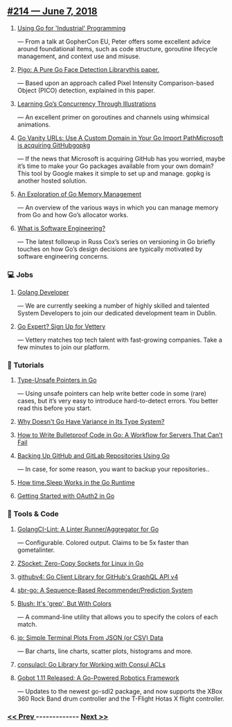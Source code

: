 ## [#214 — June  7, 2018](https://golangweekly.com/issues/214)

1. [Using Go for 'Industrial' Programming](https://golangweekly.com/link/48148/web)

     — From a talk at GopherCon EU, Peter offers some excellent advice around foundational items, such as code structure, goroutine lifecycle management, and context use and misuse.
1. [Pigo: A Pure Go Face Detection Librarythis paper.](https://golangweekly.com/link/48149/web)

     — Based upon an approach called Pixel Intensity Comparison-based Object (PICO) detection, explained in this paper.
1. [Learning Go’s Concurrency Through Illustrations](https://golangweekly.com/link/48152/web)

     — An excellent primer on goroutines and channels using whimsical animations.
1. [Go Vanity URLs: Use A Custom Domain in Your Go Import PathMicrosoft is acquiring GitHubgopkg](https://golangweekly.com/link/48153/web)

     — If the news that Microsoft is acquiring GitHub has you worried, maybe it’s time to make your Go packages available from your own domain? This tool by Google makes it simple to set up and manage. gopkg is another hosted solution.
1. [An Exploration of Go Memory Management](https://golangweekly.com/link/48156/web)

     — An overview of the various ways in which you can manage memory from Go and how Go’s allocator works.
1. [What is Software Engineering?](https://golangweekly.com/link/48157/web)

     — The latest followup in Russ Cox’s series on versioning in Go briefly touches on how Go’s design decisions are typically motivated by software engineering concerns.
### 💻 Jobs

1. [Golang Developer](https://golangweekly.com/link/48158/web)

     — We are currently seeking a number of highly skilled and talented System Developers to join our dedicated development team in Dublin.
1. [Go Expert? Sign Up for Vettery](https://golangweekly.com/link/48159/web)

     — Vettery matches top tech talent with fast-growing companies. Take a few minutes to join our platform.
### 📘 Tutorials 

1. [Type-Unsafe Pointers in Go](https://golangweekly.com/link/48160/web)

     — Using unsafe pointers can help write better code in some (rare) cases, but it’s very easy to introduce hard-to-detect errors. You better read this before you start.
1. [Why Doesn't Go Have Variance in Its Type System?](https://golangweekly.com/link/48162/web)

1. [How to Write Bulletproof Code in Go: A Workflow for Servers That Can’t Fail](https://golangweekly.com/link/48163/web)

1. [Backing Up GitHub and GitLab Repositories Using Go](https://golangweekly.com/link/48164/web)

     — In case, for some reason, you want to backup your repositories..
1. [How time.Sleep Works in the Go Runtime](https://golangweekly.com/link/48165/web)

1. [Getting Started with OAuth2 in Go](https://golangweekly.com/link/48167/web)

### 🔧 Tools & Code

1. [GolangCI-Lint: A Linter Runner/Aggregator for Go](https://golangweekly.com/link/48168/web)

     — Configurable. Colored output. Claims to be 5x faster than gometalinter.
1. [ZSocket: Zero-Copy Sockets for Linux in Go](https://golangweekly.com/link/48169/web)

1. [githubv4: Go Client Library for GitHub's GraphQL API v4](https://golangweekly.com/link/48170/web)

1. [sbr-go: A Sequence-Based Recommender/Prediction System](https://golangweekly.com/link/48171/web)

1. [Blush: It's 'grep', But With Colors](https://golangweekly.com/link/48172/web)

     — A command-line utility that allows you to specify the colors of each match.
1. [jp: Simple Terminal Plots From JSON (or CSV) Data](https://golangweekly.com/link/48173/web)

     — Bar charts, line charts, scatter plots, histograms and more.
1. [consulacl: Go Library for Working with Consul ACLs](https://golangweekly.com/link/48175/web)

1. [Gobot 1.11 Released: A Go-Powered Robotics Framework](https://golangweekly.com/link/48176/web)

     — Updates to the newest go-sdl2 package, and now supports the XBox 360 Rock Band drum controller and the T-Flight Hotas X flight controller.

### [ << Prev ](golangweekly-213.md) ------------- [ Next >> ](golangweekly-215.md)